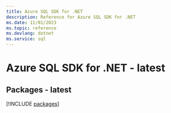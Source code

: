 ```yaml
---
title: Azure SQL SDK for .NET
description: Reference for Azure SQL SDK for .NET
ms.date: 11/01/2023
ms.topic: reference
ms.devlang: dotnet
ms.service: sql
---
```

# Azure SQL SDK for .NET - latest
## Packages - latest
[!INCLUDE [packages](sql-index.md)]
